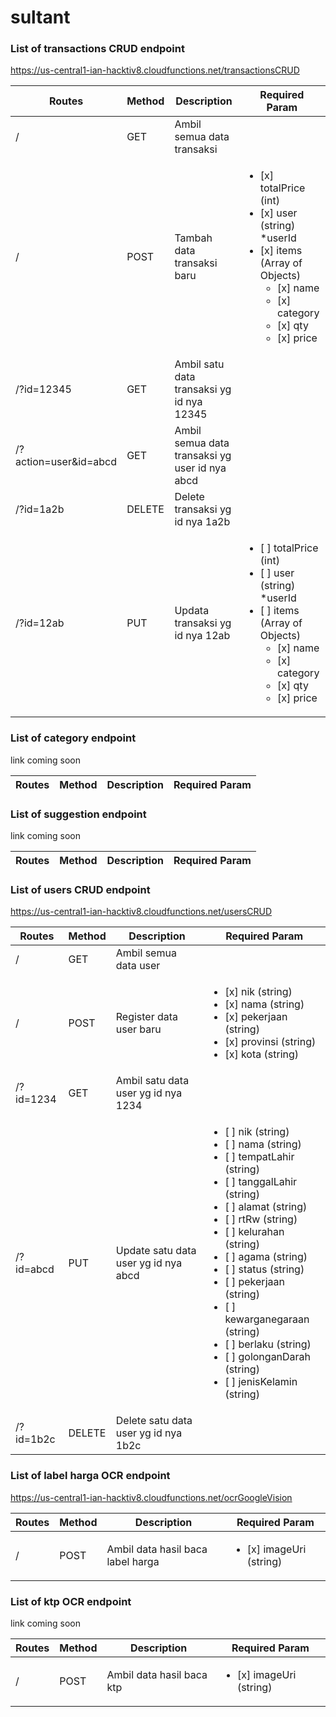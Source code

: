 # sultant

### List of transactions CRUD endpoint
https://us-central1-ian-hacktiv8.cloudfunctions.net/transactionsCRUD

| Routes       | Method | Description | Required Param |
|--------------|--------|-------------|----------------|
|/   |GET    |Ambil semua data transaksi      | |
|/   |POST    |Tambah data transaksi baru      |<ul><li>[x] totalPrice (int)</li><li>[x] user (string) *userId </li><li>[x] items (Array of Objects) <ul><li>[x] name</li><li>[x] category</li><li>[x] qty</li><li>[x] price</li></ul></li></ul>           |
|/?id=12345   |GET    |Ambil satu data transaksi yg id nya 12345      |               |
|/?action=user&id=abcd   |GET    |Ambil semua data transaksi yg user id nya abcd      |               |
|/?id=1a2b   |DELETE    |Delete transaksi yg id nya 1a2b      |               |
|/?id=12ab   |PUT    |Updata transaksi yg id nya 12ab      |<ul><li>[ ] totalPrice (int) </li><li>[ ] user (string) *userId </li><li>[ ] items (Array of Objects) <ul><li>[x] name</li><li>[x] category</li><li>[x] qty</li><li>[x] price</li></ul></li></ul>                |

### List of category endpoint
link coming soon

| Routes       | Method | Description | Required Param |
|--------------|--------|-------------|----------------|

### List of suggestion endpoint
link coming soon

| Routes       | Method | Description | Required Param |
|--------------|--------|-------------|----------------|

### List of users CRUD endpoint
https://us-central1-ian-hacktiv8.cloudfunctions.net/usersCRUD

| Routes       | Method | Description | Required Param |
|--------------|--------|-------------|----------------|
|/   |GET    |Ambil semua data user      | |
|/   |POST    |Register data user baru     | <ul><li>[x] nik (string)</li><li>[x] nama (string)</li><li>[x] pekerjaan (string)</li><li>[x] provinsi (string)</li><li>[x] kota (string)</li></ul> |
|/?id=1234   |GET    |Ambil satu data user yg id nya 1234    | |
|/?id=abcd   |PUT    |Update satu data user yg id nya abcd    |<ul><li>[ ] nik (string)</li><li>[ ] nama (string)</li><li>[ ] tempatLahir (string)</li><li>[ ] tanggalLahir (string)</li><li>[ ] alamat (string)</li><li>[ ] rtRw (string)</li><li>[ ] kelurahan (string)</li><li>[ ] agama (string)</li><li>[ ] status (string)</li><li>[ ] pekerjaan (string)</li><li>[ ] kewarganegaraan (string)</li><li>[ ] berlaku (string)</li><li>[ ] golonganDarah (string)</li><li>[ ] jenisKelamin (string)</li></ul> |
|/?id=1b2c   |DELETE    |Delete satu data user yg id nya 1b2c    | |

### List of label harga OCR endpoint
https://us-central1-ian-hacktiv8.cloudfunctions.net/ocrGoogleVision

| Routes       | Method | Description | Required Param |
|--------------|--------|-------------|----------------|
|/   |POST    |Ambil data hasil baca label harga      |<ul><li>[x] imageUri (string) </li> |
  
### List of ktp OCR endpoint

link coming soon

| Routes       | Method | Description | Required Param |
|--------------|--------|-------------|----------------|
|/   |POST    |Ambil data hasil baca ktp      |<ul><li>[x] imageUri (string) </li> |
